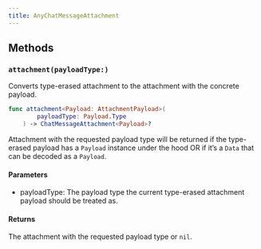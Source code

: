 ```yaml
---
title: AnyChatMessageAttachment
---
```


## Methods

### `attachment(payloadType:)`

Converts type-erased attachment to the attachment with the concrete payload.

``` swift
func attachment<Payload: AttachmentPayload>(
        payloadType: Payload.Type
    ) -> ChatMessageAttachment<Payload>? 
```

Attachment with the requested payload type will be returned if the type-erased payload
has a `Payload` instance under the hood OR if it’s a `Data` that can be decoded as a `Payload`.

#### Parameters

  - payloadType: The payload type the current type-erased attachment payload should be treated as.

#### Returns

The attachment with the requested payload type or `nil`.
